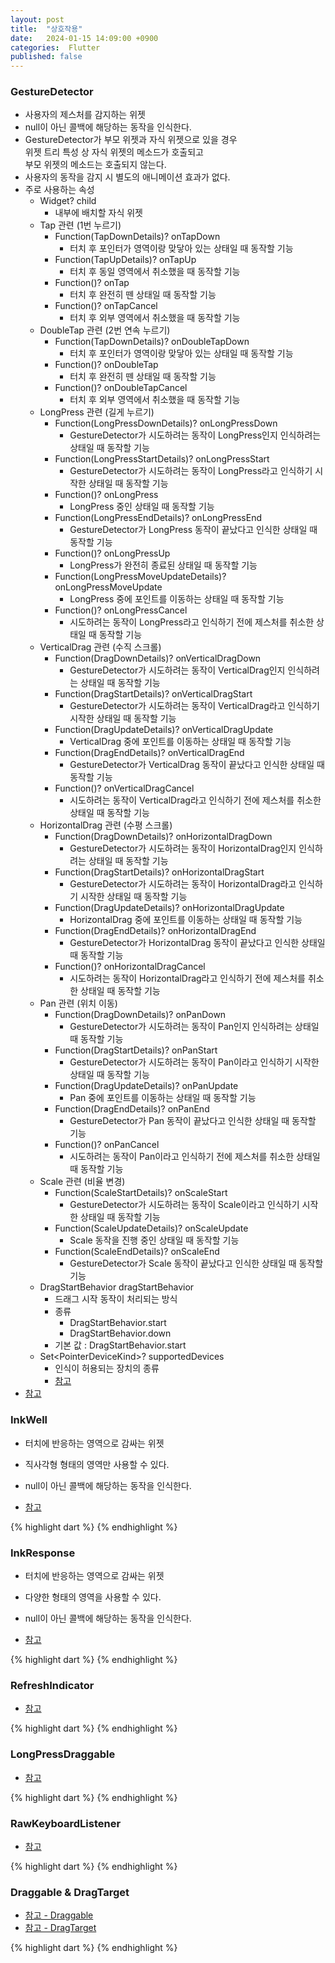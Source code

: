 ```yaml
---
layout: post
title:  "상호작용"
date:   2024-01-15 14:09:00 +0900
categories:  Flutter
published: false
---
```


### GestureDetector

- 사용자의 제스처를 감지하는 위젯
- null이 아닌 콜백에 해당하는 동작을 인식한다.
- GestureDetector가 부모 위젯과 자식 위젯으로 있을 경우  
위젯 트리 특성 상 자식 위젯의 메소드가 호출되고  
부모 위젯의 메소드는 호출되지 않는다.
- 사용자의 동작을 감지 시 별도의 애니메이션 효과가 없다.
- 주로 사용하는 속성
    - Widget? child
        - 내부에 배치할 자식 위젯
    - Tap 관련 (1번 누르기)
        - Function(TapDownDetails)? onTapDown
            - 터치 후 포인터가 영역이랑 맞닿아 있는 상태일 때 동작할 기능
        - Function(TapUpDetails)? onTapUp
            - 터치 후 동일 영역에서 취소했을 때 동작할 기능
        - Function()? onTap
            - 터치 후 완전히 뗀 상태일 때 동작할 기능
        - Function()? onTapCancel
            - 터치 후 외부 영역에서 취소했을 때 동작할 기능
    - DoubleTap 관련 (2번 연속 누르기)
        - Function(TapDownDetails)? onDoubleTapDown
            - 터치 후 포인터가 영역이랑 맞닿아 있는 상태일 때 동작할 기능
        - Function()? onDoubleTap
            - 터치 후 완전히 뗀 상태일 때 동작할 기능
        - Function()? onDoubleTapCancel
            - 터치 후 외부 영역에서 취소했을 때 동작할 기능
    - LongPress 관련 (길게 누르기)
        - Function(LongPressDownDetails)? onLongPressDown
            - GestureDetector가 시도하려는 동작이 LongPress인지 인식하려는 상태일 때 동작할 기능
        - Function(LongPressStartDetails)? onLongPressStart
            - GestureDetector가 시도하려는 동작이 LongPress라고 인식하기 시작한 상태일 때 동작할 기능
        - Function()? onLongPress
            - LongPress 중인 상태일 때 동작할 기능
        - Function(LongPressEndDetails)? onLongPressEnd
            - GestureDetector가 LongPress 동작이 끝났다고 인식한 상태일 때 동작할 기능
        - Function()? onLongPressUp
            - LongPress가 완전히 종료된 상태일 때 동작할 기능
        - Function(LongPressMoveUpdateDetails)? onLongPressMoveUpdate
            - LongPress 중에 포인트를 이동하는 상태일 때 동작할 기능
        - Function()? onLongPressCancel
            - 시도하려는 동작이 LongPress라고 인식하기 전에 제스처를 취소한 상태일 때 동작할 기능
    - VerticalDrag 관련 (수직 스크롤)
        - Function(DragDownDetails)? onVerticalDragDown
            - GestureDetector가 시도하려는 동작이 VerticalDrag인지 인식하려는 상태일 때 동작할 기능
        - Function(DragStartDetails)? onVerticalDragStart
            - GestureDetector가 시도하려는 동작이 VerticalDrag라고 인식하기 시작한 상태일 때 동작할 기능
        - Function(DragUpdateDetails)? onVerticalDragUpdate
            - VerticalDrag 중에 포인트를 이동하는 상태일 때 동작할 기능
        - Function(DragEndDetails)? onVerticalDragEnd
            - GestureDetector가 VerticalDrag 동작이 끝났다고 인식한 상태일 때 동작할 기능
        - Function()? onVerticalDragCancel
            - 시도하려는 동작이 VerticalDrag라고 인식하기 전에 제스처를 취소한 상태일 때 동작할 기능
    - HorizontalDrag 관련 (수평 스크롤)
        - Function(DragDownDetails)? onHorizontalDragDown
            - GestureDetector가 시도하려는 동작이 HorizontalDrag인지 인식하려는 상태일 때 동작할 기능
        - Function(DragStartDetails)? onHorizontalDragStart
            - GestureDetector가 시도하려는 동작이 HorizontalDrag라고 인식하기 시작한 상태일 때 동작할 기능
        - Function(DragUpdateDetails)? onHorizontalDragUpdate
            - HorizontalDrag 중에 포인트를 이동하는 상태일 때 동작할 기능
        - Function(DragEndDetails)? onHorizontalDragEnd
            - GestureDetector가 HorizontalDrag 동작이 끝났다고 인식한 상태일 때 동작할 기능
        - Function()? onHorizontalDragCancel
            - 시도하려는 동작이 HorizontalDrag라고 인식하기 전에 제스처를 취소한 상태일 때 동작할 기능
    - Pan 관련 (위치 이동)
        - Function(DragDownDetails)? onPanDown
            - GestureDetector가 시도하려는 동작이 Pan인지 인식하려는 상태일 때 동작할 기능
        - Function(DragStartDetails)? onPanStart
            - GestureDetector가 시도하려는 동작이 Pan이라고 인식하기 시작한 상태일 때 동작할 기능
        - Function(DragUpdateDetails)? onPanUpdate
            - Pan 중에 포인트를 이동하는 상태일 때 동작할 기능
        - Function(DragEndDetails)? onPanEnd
            - GestureDetector가 Pan 동작이 끝났다고 인식한 상태일 때 동작할 기능
        - Function()? onPanCancel
            - 시도하려는 동작이 Pan이라고 인식하기 전에 제스처를 취소한 상태일 때 동작할 기능
    - Scale 관련 (비율 변경)
        - Function(ScaleStartDetails)? onScaleStart
            - GestureDetector가 시도하려는 동작이 Scale이라고 인식하기 시작한 상태일 때 동작할 기능
        - Function(ScaleUpdateDetails)? onScaleUpdate
            - Scale 동작을 진행 중인 상태일 때 동작할 기능
        - Function(ScaleEndDetails)? onScaleEnd
            - GestureDetector가 Scale 동작이 끝났다고 인식한 상태일 때 동작할 기능
    - DragStartBehavior dragStartBehavior
        - 드래그 시작 동작이 처리되는 방식
        - 종류
            - DragStartBehavior.start
            - DragStartBehavior.down
        - 기본 값 : DragStartBehavior.start
    - Set&lt;PointerDeviceKind>? supportedDevices
        - 인식이 허용되는 장치의 종류
        - [참고](https://api.flutter.dev/flutter/dart-ui/PointerDeviceKind.html)
- [참고](https://api.flutter.dev/flutter/widgets/GestureDetector-class.html)

### InkWell

- 터치에 반응하는 영역으로 감싸는 위젯
- 직사각형 형태의 영역만 사용할 수 있다.
- null이 아닌 콜백에 해당하는 동작을 인식한다.

- [참고](https://api.flutter.dev/flutter/material/InkWell-class.html)

{% highlight dart %}
{% endhighlight %}

### InkResponse

- 터치에 반응하는 영역으로 감싸는 위젯
- 다양한 형태의 영역을 사용할 수 있다.
- null이 아닌 콜백에 해당하는 동작을 인식한다.

- [참고](https://api.flutter.dev/flutter/material/InkResponse-class.html)

{% highlight dart %}
{% endhighlight %}

### RefreshIndicator

- [참고](https://api.flutter.dev/flutter/material/RefreshIndicator-class.html)

{% highlight dart %}
{% endhighlight %}

### LongPressDraggable

- [참고](https://api.flutter.dev/flutter/widgets/LongPressDraggable-class.html)

{% highlight dart %}
{% endhighlight %}

### RawKeyboardListener

- [참고](https://api.flutter.dev/flutter/widgets/RawKeyboardListener-class.html)

{% highlight dart %}
{% endhighlight %}

### Draggable & DragTarget

- [참고 - Draggable](https://api.flutter.dev/flutter/widgets/Draggable-class.html)
- [참고 - DragTarget](https://api.flutter.dev/flutter/widgets/DragTarget-class.html)

{% highlight dart %}
{% endhighlight %}